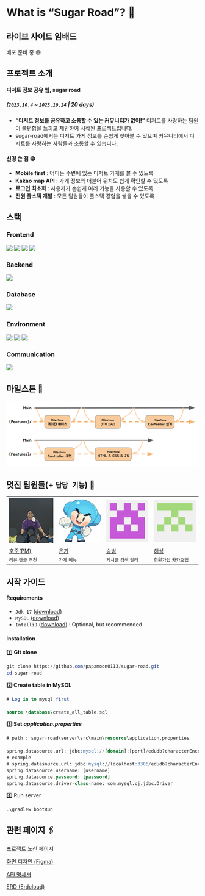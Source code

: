 # What is “Sugar Road”? 🍰

## 라이브 사이트 임배드

배포 준비 중 😅

## 프로젝트 소개
#### 디저트 정보 공유 웹, **sugar road**
##### (`2023.10.4` ~ `2023.10.24` | **20 days**)

- **“디저트 정보를 공유하고 소통할 수 있는 커뮤니티가 없어!”** 디저트를 사랑하는 팀원이 불편함을 느끼고 제안하여 시작된 프로젝트입니다.
- sugar-road에서는 디저트 가게 정보를 손쉽게 찾아볼 수 있으며 커뮤니티에서 디저트를 사랑하는 사람들과 소통할 수 있습니다.

#### 신경 쓴 점 😁

- **Mobile first** : 어디든 주변에 있는 디저트 가게를 볼 수 있도록
- **Kakao map API** : 가게 정보와 더불어 위치도 쉽게 확인할 수 있도록
- **로그인 최소화** : 사용자가 손쉽게 여러 기능을 사용할 수 있도록
- **전원 풀스택 개발** : 모든 팀원들이 풀스택 경험을 쌓을 수 있도록

## 스택

<h3>Frontend</h3>
<p>
    <img src="https://img.shields.io/badge/html5-E34F26?style=for-the-badge&logo=html5&logoColor=white">
    <img src="https://img.shields.io/badge/css3-1572B6?style=for-the-badge&logo=css3&logoColor=white">
    <img src="https://img.shields.io/badge/javascript-F7DF1E?style=for-the-badge&logo=javascript&logoColor=white">
    <img src="https://img.shields.io/badge/thymeleaf-#005F0F?style=for-the-badge&logo=thymeleaf&logoColor=white">
</p>
<h3>Backend</h3>
<img src="https://img.shields.io/badge/spring boot-6DB33F?style=for-the-badge&logo=springboot&logoColor=white">
<h3>Database</h3>
<img src="https://img.shields.io/badge/mysql-4479A1?style=for-the-badge&logo=mysql&logoColor=white">
<h3>Environment</h3>
<p>
    <img src="https://img.shields.io/badge/git-F05032?style=for-the-badge&logo=git&logoColor=white" style = "display:inline">
    <img src="https://img.shields.io/badge/github-181717?style=for-the-badge&logo=github&logoColor=white">
    <img src="https://img.shields.io/badge/intellij idea-000000?style=for-the-badge&logo=intellijidea&logoColor=white">
</p>
<h3>Communication</h3>
<img src="https://img.shields.io/badge/notion-000000?style=for-the-badge&logo=notion&logoColor=white">

## 마일스톤 🚩

![Untitled](readme_images/Untitled%204.png)

## 멋진 팀원들(+ `담당 기능`) 👏
<table>
    <tbody>
        <tr>
            <td>
                <img src = "readme_images/Untitled.png" style = "width : 150px;">
            </td>
            <td>
                <img src = "readme_images/Untitled%201.png" style = "width : 150px;">
            </td>
            <td>
                <img src = "readme_images/Untitled%202.png" style = "width : 150px;">
            </td>
            <td>
                <img src = "readme_images/Untitled%203.png" style = "width : 150px;">
            </td>
        </tr>
        <tr>
            <td>
                    <a href = "https://github.com/papamoon0113">
                        호준(PM)
                    </a>
            </td>
            <td>
                    <a href = "https://github.com/Nohkii">
                        은기
                    </a>
            </td>
            <td>
                    <a href = "https://github.com/sonsbe">
                        승범
                    </a>
            </td>
            <td>
                    <a href = "https://github.com/undercover0072">
                        해성
                    </a>
            </td>
        </tr>
        <tr>
            <td>
                <code>리뷰</code> <code>댓글</code> <code>추천</code>
            </td>
            <td>
                 <code>가게</code> <code>메뉴</code>
            </td>
            <td>
                <code>게시글</code> <code>검색</code> <code>필터</code>
            </td>
            <td>
                <code>회원가입</code> <code>카카오맵</code>
            </td>
        </tr>
    </tbody>
</table>


## 시작 가이드

#### Requirements

- `Jdk 17` ([download](https://www.oracle.com/java/technologies/javase/jdk17-archive-downloads.html))
- `MySQL` ([download](https://dev.mysql.com/downloads/mysql/))
- `IntelliJ` ([download](https://www.jetbrains.com/idea/download/?section=windows)) : Optional, but recommended

#### Installation

1️⃣ **Git clone**

```powershell
git clone https://github.com/papamoon0113/sugar-road.git
cd sugar-road
```

**2️⃣ Create table in MySQL**

```sql
# Log in to mysql first

source \database\create_all_table.sql
```

**3️⃣ Set *application.properties***

```sql
# path : sugar-road\server\src\main\resource\application.properties

spring.datasource.url: jdbc:mysql://[domain]:[port]/edudb?characterEncoding=UTF-8
# example
# spring.datasource.url: jdbc:mysql://localhost:3306/edudb?characterEncoding=UTF-8
spring.datasource.username: [username]
spring.datasource.password: [password]
spring.datasource.driver-class-name: com.mysql.cj.jdbc.Driver
```

4️⃣ Run server

```powershell
.\gradlew bootRun
```

## 관련 페이지 🖇️

[프로젝트 노션 페이지](https://www.notion.so/Sugar-Road-FIN-c144f480774644fd9f3fc77a69fd64a9?pvs=21)

[화면 디자인 (Figma)](https://www.figma.com/file/HVqTOUkPAM1YAoE4M9P4Z3/Untitled?type=design&node-id=103%3A592&mode=design&t=yjsby6PwjLPMKlYf-1)

[API 명세서](https://www.notion.so/API-7b6b86210a2d48e294fca029d0554d5e?pvs=21)

[ERD (Erdcloud)](https://www.erdcloud.com/d/cp8ny2z3DuMq93LP8)
